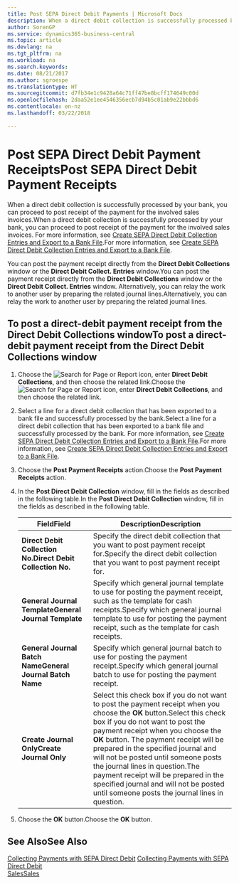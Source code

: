 ```yaml
---
title: Post SEPA Direct Debit Payments | Microsoft Docs
description: When a direct debit collection is successfully processed by your bank, you can proceed to post receipt of the payment for the involved sales invoices.
author: SorenGP
ms.service: dynamics365-business-central
ms.topic: article
ms.devlang: na
ms.tgt_pltfrm: na
ms.workload: na
ms.search.keywords: 
ms.date: 08/21/2017
ms.author: sgroespe
ms.translationtype: HT
ms.sourcegitcommit: d7fb34e1c9428a64c71ff47be8bcff174649c00d
ms.openlocfilehash: 2daa52e1ee4546356ecb7d94b5c01ab9e22bbbd6
ms.contentlocale: en-nz
ms.lasthandoff: 03/22/2018

---
```

# <a name="post-sepa-direct-debit-payment-receipts"></a><span data-ttu-id="30a57-103">Post SEPA Direct Debit Payment Receipts</span><span class="sxs-lookup"><span data-stu-id="30a57-103">Post SEPA Direct Debit Payment Receipts</span></span>
<span data-ttu-id="30a57-104">When a direct debit collection is successfully processed by your bank, you can proceed to post receipt of the payment for the involved sales invoices.</span><span class="sxs-lookup"><span data-stu-id="30a57-104">When a direct debit collection is successfully processed by your bank, you can proceed to post receipt of the payment for the involved sales invoices.</span></span> <span data-ttu-id="30a57-105">For more information, see [Create SEPA Direct Debit Collection Entries and Export to a Bank File](finance-how-create-sepa-direct-debit-collection-entries-export-bank-file.md).</span><span class="sxs-lookup"><span data-stu-id="30a57-105">For more information, see [Create SEPA Direct Debit Collection Entries and Export to a Bank File](finance-how-create-sepa-direct-debit-collection-entries-export-bank-file.md).</span></span>  

<span data-ttu-id="30a57-106">You can post the payment receipt directly from the **Direct Debit Collections** window or the **Direct Debit Collect. Entries** window.</span><span class="sxs-lookup"><span data-stu-id="30a57-106">You can post the payment receipt directly from the **Direct Debit Collections** window or the **Direct Debit Collect. Entries** window.</span></span> <span data-ttu-id="30a57-107">Alternatively, you can relay the work to another user by preparing the related journal lines.</span><span class="sxs-lookup"><span data-stu-id="30a57-107">Alternatively, you can relay the work to another user by preparing the related journal lines.</span></span>  

## <a name="to-post-a-direct-debit-payment-receipt-from-the-direct-debit-collections-window"></a><span data-ttu-id="30a57-108">To post a direct-debit payment receipt from the Direct Debit Collections window</span><span class="sxs-lookup"><span data-stu-id="30a57-108">To post a direct-debit payment receipt from the Direct Debit Collections window</span></span>  
1. <span data-ttu-id="30a57-109">Choose the ![Search for Page or Report](media/ui-search/search_small.png "Search for Page or Report icon") icon, enter **Direct Debit Collections**, and then choose the related link.</span><span class="sxs-lookup"><span data-stu-id="30a57-109">Choose the ![Search for Page or Report](media/ui-search/search_small.png "Search for Page or Report icon") icon, enter **Direct Debit Collections**, and then choose the related link.</span></span>  
2. <span data-ttu-id="30a57-110">Select a line for a direct debit collection that has been exported to a bank file and successfully processed by the bank.</span><span class="sxs-lookup"><span data-stu-id="30a57-110">Select a line for a direct debit collection that has been exported to a bank file and successfully processed by the bank.</span></span> <span data-ttu-id="30a57-111">For more information, see [Create SEPA Direct Debit Collection Entries and Export to a Bank File](finance-how-create-sepa-direct-debit-collection-entries-export-bank-file.md).</span><span class="sxs-lookup"><span data-stu-id="30a57-111">For more information, see [Create SEPA Direct Debit Collection Entries and Export to a Bank File](finance-how-create-sepa-direct-debit-collection-entries-export-bank-file.md).</span></span>  
3. <span data-ttu-id="30a57-112">Choose the **Post Payment Receipts** action.</span><span class="sxs-lookup"><span data-stu-id="30a57-112">Choose the **Post Payment Receipts** action.</span></span>  
4. <span data-ttu-id="30a57-113">In the **Post Direct Debit Collection** window, fill in the fields as described in the following table.</span><span class="sxs-lookup"><span data-stu-id="30a57-113">In the **Post Direct Debit Collection** window, fill in the fields as described in the following table.</span></span>  

    |<span data-ttu-id="30a57-114">Field</span><span class="sxs-lookup"><span data-stu-id="30a57-114">Field</span></span>|<span data-ttu-id="30a57-115">Description</span><span class="sxs-lookup"><span data-stu-id="30a57-115">Description</span></span>|  
    |---------------------------------|---------------------------------------|  
    |<span data-ttu-id="30a57-116">**Direct Debit Collection No.**</span><span class="sxs-lookup"><span data-stu-id="30a57-116">**Direct Debit Collection No.**</span></span>|<span data-ttu-id="30a57-117">Specify the direct debit collection that you want to post payment receipt for.</span><span class="sxs-lookup"><span data-stu-id="30a57-117">Specify the direct debit collection that you want to post payment receipt for.</span></span>|  
    |<span data-ttu-id="30a57-118">**General Journal Template**</span><span class="sxs-lookup"><span data-stu-id="30a57-118">**General Journal Template**</span></span>|<span data-ttu-id="30a57-119">Specify which general journal template to use for posting the payment receipt, such as the template for cash receipts.</span><span class="sxs-lookup"><span data-stu-id="30a57-119">Specify which general journal template to use for posting the payment receipt, such as the template for cash receipts.</span></span>|  
    |<span data-ttu-id="30a57-120">**General Journal Batch Name**</span><span class="sxs-lookup"><span data-stu-id="30a57-120">**General Journal Batch Name**</span></span>|<span data-ttu-id="30a57-121">Specify which general journal batch to use for posting the payment receipt.</span><span class="sxs-lookup"><span data-stu-id="30a57-121">Specify which general journal batch to use for posting the payment receipt.</span></span>|  
    |<span data-ttu-id="30a57-122">**Create Journal Only**</span><span class="sxs-lookup"><span data-stu-id="30a57-122">**Create Journal Only**</span></span>|<span data-ttu-id="30a57-123">Select this check box if you do not want to post the payment receipt when you choose the **OK** button.</span><span class="sxs-lookup"><span data-stu-id="30a57-123">Select this check box if you do not want to post the payment receipt when you choose the **OK** button.</span></span> <span data-ttu-id="30a57-124">The payment receipt will be prepared in the specified journal and will not be posted until someone posts the journal lines in question.</span><span class="sxs-lookup"><span data-stu-id="30a57-124">The payment receipt will be prepared in the specified journal and will not be posted until someone posts the journal lines in question.</span></span>|  

5. <span data-ttu-id="30a57-125">Choose the **OK** button.</span><span class="sxs-lookup"><span data-stu-id="30a57-125">Choose the **OK** button.</span></span>  

## <a name="see-also"></a><span data-ttu-id="30a57-126">See Also</span><span class="sxs-lookup"><span data-stu-id="30a57-126">See Also</span></span>  
 <span data-ttu-id="30a57-127">[Collecting Payments with SEPA Direct Debit](finance-collect-payments-with-sepa-direct-debit.md) </span><span class="sxs-lookup"><span data-stu-id="30a57-127">[Collecting Payments with SEPA Direct Debit](finance-collect-payments-with-sepa-direct-debit.md) </span></span>  
 [<span data-ttu-id="30a57-128">Sales</span><span class="sxs-lookup"><span data-stu-id="30a57-128">Sales</span></span>](sales-manage-sales.md)

